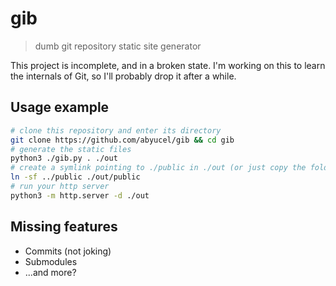 # gib

> dumb git repository static site generator

This project is incomplete, and in a broken state.
I'm working on this to learn the internals of Git, so I'll probably drop it after a while.

## Usage example

```sh
# clone this repository and enter its directory
git clone https://github.com/abyucel/gib && cd gib
# generate the static files
python3 ./gib.py . ./out
# create a symlink pointing to ./public in ./out (or just copy the folder)
ln -sf ../public ./out/public
# run your http server
python3 -m http.server -d ./out
```

## Missing features

+ Commits (not joking)
+ Submodules
+ ...and more?
